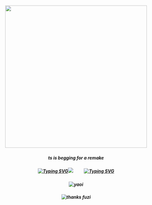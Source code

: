##### <p align="center"> <img src="https://i.ibb.co/KsTqmLf/New-Project-12.png" width="450" /> 

##### <p align="center"> ts is begging for a remake

##### <p align="center"> [![Typing SVG](https://readme-typing-svg.herokuapp.com?font=Sour+Gummy&size=15&duration=1&pause=2000&color=FECBB1&repeat=false&width=216&height=25&lines=%EF%B8%B5%E2%80%BF%E0%AD%A8%E2%99%A1%E0%AD%A7%E2%80%BF%EF%B8%B5%E2%80%BF%EF%B8%B5%E2%80%BF%E0%AD%A8%E2%99%A1%E0%AD%A7%E2%80%BF%EF%B8%B5)](https://git.io/typing-svg)![](https://komarev.com/ghpvc/?username=onewheatmark&color=754351)　 　 [![Typing SVG](https://readme-typing-svg.herokuapp.com?font=Sour+Gummy&size=15&duration=1&pause=2000&color=FECBB1&repeat=false&width=216&height=25&lines=%EF%B8%B5%E2%80%BF%E0%AD%A8%E2%99%A1%E0%AD%A7%E2%80%BF%EF%B8%B5%E2%80%BF%EF%B8%B5%E2%80%BF%E0%AD%A8%E2%99%A1%E0%AD%A7%E2%80%BF%EF%B8%B5)](https://git.io/typing-svg)


##### <p align="center"> ![yaoi](https://github.com/user-attachments/assets/cc486946-4c8a-4d48-8985-995c1037f6b3)
##### <p align="center"> ![thanks fuzi](https://github.com/user-attachments/assets/bd2d0aee-a75e-4542-b4ac-ddcbf3ca77b2)
